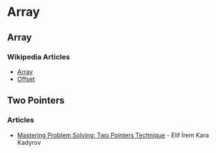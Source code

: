 # Array

## Array

### Wikipedia Articles

* [Array](https://en.wikipedia.org/wiki/Array_\(data_structure\))
* [Offset](https://en.wikipedia.org/wiki/Offset_\(computer_science\))

## Two Pointers

### Articles

* [Mastering Problem Solving: Two Pointers Technique](https://medium.com/@elfrmkr98/mastering-problem-solving-two-pointers-technique-23dafb17e90b) - Elif İrem Kara Kadyrov
